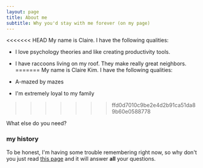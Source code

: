```yaml
---
layout: page
title: About me
subtitle: Why you'd stay with me forever (on my page)
---
```


<<<<<<< HEAD
My name is Claire. I have the following qualities:

- I love psychology theories and like creating productivity tools.
- I have raccoons living on my roof. They make really great neighbors.
=======
My name is Claire Kim. I have the following qualities:

- A-mazed by mazes
- I'm extremely loyal to my family
>>>>>>> ffd0d7010c9be2e4d2b91ca51da89b60e0588778

What else do you need?

### my history

To be honest, I'm having some trouble remembering right now, so why don't you just read [this page](https://positivepsychology.com/positive-psychology-an-introduction-summary/) and it will answer **all** your questions.
